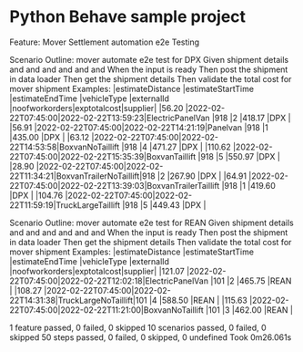 # Python Behave sample project
Feature: Mover Settlement automation e2e Testing

  Scenario Outline: mover automate e2e test for DPX
    Given shipment details <estimateDistance> and <estimateStartTime> and <estimateEndTime> and <vehicleType> and <externalId> and <noofworkorders> and <supplier>
    When the input is ready
    Then post the shipment in data loader
    Then get the shipment details
    Then validate the total cost for mover shipment <exptotalcost>
    Examples:
    |estimateDistance |estimateStartTime  |estimateEndTime    |vehicleType            |externalId |noofworkorders|exptotalcost|supplier|
    |56.20            |2022-02-22T07:45:00|2022-02-22T13:59:23|ElectricPanelVan       |918        |2             |418.17      |DPX    |
    |56.91            |2022-02-22T07:45:00|2022-02-22T14:21:19|Panelvan               |918        |1             |435.00      |DPX    |
    |63.12            |2022-02-22T07:45:00|2022-02-22T14:53:58|BoxvanNoTaillift       |918        |4             |471.27      |DPX    |
    |110.62           |2022-02-22T07:45:00|2022-02-22T15:35:39|BoxvanTaillift         |918        |5             |550.97      |DPX    |
    |28.90            |2022-02-22T07:45:00|2022-02-22T11:34:21|BoxvanTrailerNoTaillift|918        |2             |267.90      |DPX    |
    |64.91            |2022-02-22T07:45:00|2022-02-22T13:39:03|BoxvanTrailerTaillift  |918        |1             |419.60      |DPX    |
    |104.76           |2022-02-22T07:45:00|2022-02-22T11:59:19|TruckLargeTaillift     |918        |5             |449.43      |DPX    |
    
  Scenario Outline: mover automate e2e test for REAN
    Given shipment details <estimateDistance> and <estimateStartTime> and <estimateEndTime> and <vehicleType> and <externalId> and <noofworkorders> and <supplier>
    When the input is ready
    Then post the shipment in data loader
    Then get the shipment details
    Then validate the total cost for mover shipment <exptotalcost>
    Examples:
    |estimateDistance |estimateStartTime  |estimateEndTime    |vehicleType         |externalId |noofworkorders|exptotalcost|supplier|
    |121.07           |2022-02-22T07:45:00|2022-02-22T12:02:18|ElectricPanelVan    |101        |2             |465.75      |REAN    |
    |108.27           |2022-02-22T07:45:00|2022-02-22T14:31:38|TruckLargeNoTaillift|101        |4             |588.50      |REAN    |
    |115.63           |2022-02-22T07:45:00|2022-02-22T11:21:00|BoxvanNoTaillift    |101        |3             |462.00      |REAN    |

  
  1 feature passed, 0 failed, 0 skipped
10 scenarios passed, 0 failed, 0 skipped
50 steps passed, 0 failed, 0 skipped, 0 undefined
Took 0m26.061s



